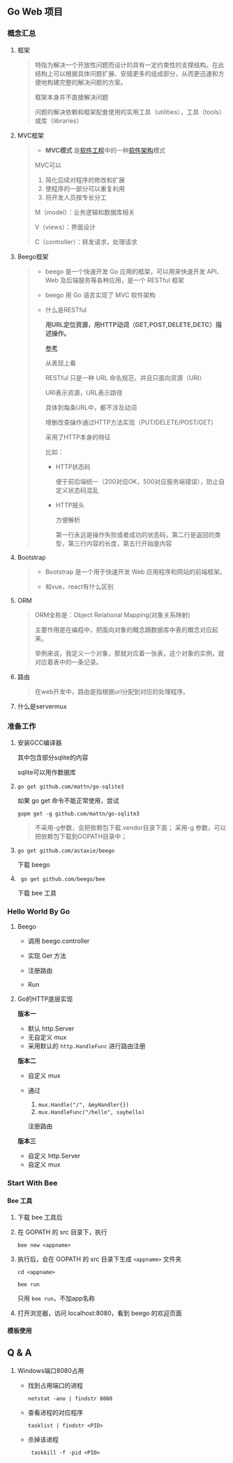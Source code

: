 ## Go Web 项目

### 概念汇总

1. 框架

   > 特指为解决一个开放性问题而设计的具有一定约束性的支撑结构。在此结构上可以根据具体问题扩展、安插更多的组成部分，从而更迅速和方便地构建完整的解决问题的方案。
   >
   > 框架本身并不直接解决问题
   >
   > 问题的解决依赖和框架配套使用的实用工具（utilities），工具（tools）或库（libraries）

2. MVC框架

   > + **MVC模式** 是[软件工程](https://zh.wikipedia.org/wiki/软件工程)中的一种[软件架构](https://zh.wikipedia.org/wiki/软件架构)模式
   >
   > MVC可以
   >
   > 1. 简化后续对程序的修改和扩展
   > 2. 使程序的一部分可以重复利用
   > 3. 将开发人员按专长分工
   >
   > M（model）：业务逻辑和数据库相关
   >
   > V（views）：界面设计
   >
   > C（controller）：转发请求，处理请求

3. Beego框架

   > + beego 是一个快速开发 Go 应用的框架，可以用来快速开发 API、Web 及后端服务等各种应用，是一个 RESTful 框架
   >
   > + beego 用 Go 语言实现了 MVC 软件架构 
   >
   > + 什么是RESTful
   >
   >   **用URL定位资源，用HTTP动词（GET,POST,DELETE,DETC）描述操作。**
   >
   >   [参考](<https://blog.csdn.net/qq_21383435/article/details/80032375>)
   >
   >   从表现上看
   >
   >   RESTful 只是一种 URL 命名规范，并且只面向资源（URI）
   >
   >   URI表示资源，URL表示路径
   >
   >   具体到每条URL中，都不涉及动词
   >
   >   增删改查操作通过HTTP方法实现（PUT/DELETE/POST/GET）
   >
   >   采用了HTTP本身的特征
   >
   >   比如：
   >
   >   + HTTP状态码
   >
   >     便于前后端统一（200对应OK，500对应服务端错误），防止自定义状态码混乱
   >
   >   + HTTP报头
   >
   >     方便解析
   >
   >     第一行永远是操作失败或者成功的状态码，第二行是返回的类型，第三行内容的长度，第五行开始是内容

4. Bootstrap

   > + Bootstrap 是一个用于快速开发 Web 应用程序和网站的前端框架。
   >
   > + 和vue，react有什么区别

5. ORM

   > ORM全称是：Object Relational Mapping(对象关系映射)
   >
   > 主要作用是在编程中，把面向对象的概念跟数据库中表的概念对应起来。
   >
   > 举例来说，我定义一个对象，那就对应着一张表，这个对象的实例，就对应着表中的一条记录。

6. 路由

   > 在web开发中，路由是指根据url分配到对应的处理程序。

7. 什么是servermux

### 准备工作

1. 安装GCC编译器

   其中包含部分sqlite的内容

   sqlite可以用作数据库

2. `go get github.com/mattn/go-sqlite3`

   如果 go get 命令不能正常使用，尝试

   `gopm get -g github.com/mattn/go-sqlite3`

   > 不采用-g参数，会把依赖包下载.vendor目录下面；
   > 采用-g 参数，可以把依赖包下载到GOPATH目录中；

3. `go get github.com/astaxie/beego`

   下载 beego
   
4. ` go get github.com/beego/bee`

   下载 bee 工具

### Hello World By Go

1. Beego

   - 调用 beego.controller

   - 实现 Get 方法
   - 注册路由
   - Run

2. Go的HTTP底层实现

   **版本一**

   - 默认 http.Server
   - 无自定义 mux
   - 采用默认的 `http.HandleFunc` 进行路由注册

   **版本二**

   - 自定义 mux

   - 通过

     1. `mux.Handle("/", &myHandler{})`
     2. `mux.HandleFunc("/hello", sayhello)`

     注册路由

   **版本三**

   - 自定义 http.Server
   - 自定义 mux

### Start With Bee

#### Bee 工具

1. 下载 bee 工具后

2. 在 GOPATH 的 src 目录下，执行

   `bee new <appname> `

3. 执行后，会在 GOPATH 的 src 目录下生成 `<appname>` 文件夹

   `cd <appname>`

   `bee run`

   只用 `bee run`，不加app名称

4. 打开浏览器，访问 localhost:8080，看到 beego 的欢迎页面

#### 模板使用



















## Q & A

1. Windows端口8080占用

   + 找到占用端口的进程

     `netstat -ano | findstr 8080`

   + 查看进程的对应程序

     `tasklist | findstr <PID>`

   + 杀掉该进程

     ` taskkill -f -pid <PID>`

   

   









